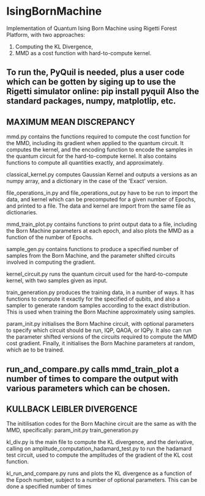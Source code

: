 # IsingBornMachine
Implementation of Quantum Ising Born Machine using Rigetti Forest Platform, with two approaches: 
1. Computing the KL Divergence, 
2. MMD as a cost function with hard-to-compute kernel.

To run the, PyQuil is needed, plus a user code which can be gotten by siging up to use the Rigetti simulator online:
pip install pyquil
Also the standard packages, numpy, matplotlip, etc.
---------------------------------------------------------------------------------------------
MAXIMUM MEAN DISCREPANCY
----------------------------------------------------------------------------------------------
mmd.py contains the functions required to compute the cost function for the MMD, including its gradient when 
        applied to the quantum circuit. It computes the kernel, and the encoding function to encode the samples in 
         the quantum circuit for the hard-to-compute kernel. It also contains functions to compute all quantities exactly,
         and approximately.
        
      
classical_kernel.py computes Gaussian Kernel and outputs a versions as an numpy array, and a dictionary in the case of the 'Exact' 
                    version.

file_operations_in.py and file_operations_out.py have to be run to import the data, and kernel 
which can be precomputed for a given number of Epochs, and printed to a file. The data and kernel are import from the same file as dictionaries.

mmd_train_plot.py contains functions to print output data to a file, including the Born Machine parameters at each epoch, and also 
                  plots the MMD as a function of the number of Epochs.

sample_gen.py contains functions to produce a specified number of samples from the Born Machine, and the parameter shifted circuits   
              involved in computing the gradient.
              
kernel_circuit.py runs the  quantum circuit used for the hard-to-compute kernel, with two samples given as input. 

train_generation.py produces the training data, in a number of ways. It has functions to compute it exactly for the specified 
                    of qubits, and also a sampler to generate random samples according to the exact distribution. This is used 
                    when training the Born Machine approximately using samples.
          
param_init.py initialises the Born Machine circuit, with optional parameters to specify which circuit should be run, IQP, QAOA, or 
              IQPy. It also can run the parameter shifted versions of the circuits required to compute the MMD cost gradient.
              Finally, it initialises the Born Machine parameters at random, which ae to be trained.
              
run_and_compare.py calls mmd_train_plot a number of times to compare the output with various parameters which can be chosen.
---------------------------------------------------------------------------
KULLBACK LEIBLER DIVERGENCE
---------------------------------------------------------------------------
The initilisation codes for the Born Machine circuit are the same as with the MMD,
specifically:
param_init.py
train_generation.py

kl_div.py is the main file to compute the KL divergence, and the derivative, calling on
amplitude_computation_hadamard_test.py to run the hadamard test circuit, used to compute the amplitudes of the gradient of the KL cost function.

kl_run_and_compare.py runs and plots the KL divergence as a function of the Epoch number, subject
to a number of optional parameters. This can be done a specified number of times

